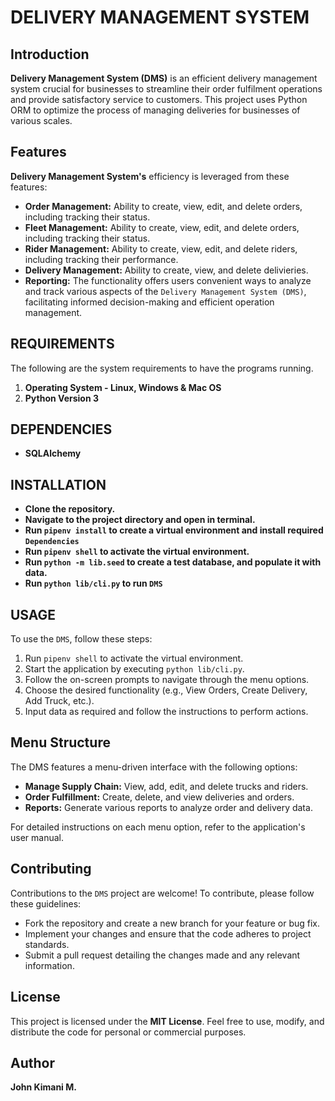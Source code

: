 # DELIVERY MANAGEMENT SYSTEM

## Introduction
**Delivery Management System (DMS)** is an efficient delivery management system crucial for businesses to streamline their order fulfilment operations and provide satisfactory service to customers. This project uses Python ORM to optimize the process of managing deliveries for businesses of various scales.


## Features
**Delivery Management System's** efficiency is leveraged from these features:
- **Order Management:** Ability to create, view, edit, and delete orders, including tracking their status.
- **Fleet Management:** Ability to create, view, edit, and delete orders, including tracking their status.
- **Rider Management:** Ability to create, view, edit, and delete riders, including tracking their performance.
- **Delivery Management:** Ability to create, view, and delete delivieries.
- **Reporting:** The functionality offers users convenient ways to analyze and track various aspects of the `Delivery Management System (DMS)`, facilitating informed decision-making and efficient operation management.

## REQUIREMENTS

The following are the system requirements to have the programs running.
1. **Operating System - Linux, Windows & Mac OS**
2. **Python Version 3**

## DEPENDENCIES
- **SQLAlchemy**

## INSTALLATION

- **Clone the repository.**
- **Navigate to the project directory and open in terminal.**
- **Run `pipenv install` to create a virtual environment and install required `Dependencies`**
- **Run `pipenv shell` to activate the virtual environment.**
- **Run `python -m lib.seed` to create a test database, and populate it with data.**
- **Run `python lib/cli.py` to run `DMS`**

## USAGE

To use the `DMS`, follow these steps:

1. Run `pipenv shell` to activate the virtual environment.
2. Start the application by executing `python lib/cli.py`.
3. Follow the on-screen prompts to navigate through the menu options.
4. Choose the desired functionality (e.g., View Orders, Create Delivery, Add Truck, etc.).
5. Input data as required and follow the instructions to perform actions.

## Menu Structure

The DMS features a menu-driven interface with the following options:

- **Manage Supply Chain:** View, add, edit, and delete trucks and riders.
- **Order Fulfillment:** Create, delete, and view deliveries and orders.
- **Reports:** Generate various reports to analyze order and delivery data.

For detailed instructions on each menu option, refer to the application's user manual.

## Contributing
Contributions to the `DMS` project are welcome! To contribute, please follow these guidelines:

- Fork the repository and create a new branch for your feature or bug fix.
- Implement your changes and ensure that the code adheres to project standards.
- Submit a pull request detailing the changes made and any relevant information.

## License
This project is licensed under the **MIT License**.
Feel free to use, modify, and distribute the code for personal or commercial purposes.

## Author

**John Kimani M.**